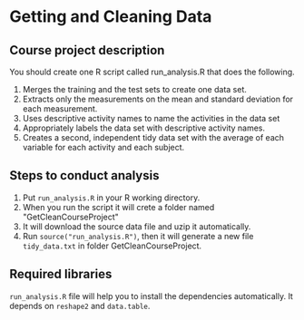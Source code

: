 # Getting and Cleaning Data

## Course project description

You should create one R script called run_analysis.R that does the following.

1. Merges the training and the test sets to create one data set.
2. Extracts only the measurements on the mean and standard deviation for each measurement.
3. Uses descriptive activity names to name the activities in the data set
4. Appropriately labels the data set with descriptive activity names.
5. Creates a second, independent tidy data set with the average of each variable for each activity and each subject.

## Steps to conduct analysis

1. Put ```run_analysis.R``` in your R working directory.
2. When you run the script it will crete a folder named "GetCleanCourseProject"
3. It will download the source data file and uzip it automatically.
4. Run ```source("run_analysis.R")```, then it will generate a new file ```tidy_data.txt``` in folder GetCleanCourseProject.

## Required libraries

```run_analysis.R``` file will help you to install the dependencies automatically. It depends on ```reshape2``` and ```data.table```. 